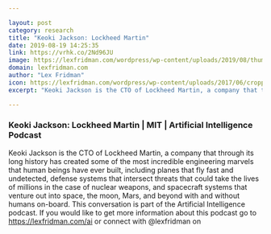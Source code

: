 ```yaml
---

layout: post
category: research
title: "Keoki Jackson: Lockheed Martin"
date: 2019-08-19 14:25:35
link: https://vrhk.co/2Nd96JU
image: https://lexfridman.com/wordpress/wp-content/uploads/2019/08/thumb_keoki_jackson_big.png
domain: lexfridman.com
author: "Lex Fridman"
icon: https://lexfridman.com/wordpress/wp-content/uploads/2017/06/cropped-lex-favicon-4-1-180x180.png
excerpt: "Keoki Jackson is the CTO of Lockheed Martin, a company that through its long history has created some of the most incredible engineering marvels that human beings have ever built, including planes that fly fast and undetected, defense systems that intersect threats that could take the lives of millions in the case of nuclear weapons, and spacecraft systems that venture out into space, the moon, Mars, and beyond with and without humans on-board. This conversation is part of the Artificial Intelligence podcast. If you would like to get more information about this podcast go to <https://lexfridman.com/ai> or connect with @lexfridman on"

---
```


### Keoki Jackson: Lockheed Martin | MIT | Artificial Intelligence Podcast

Keoki Jackson is the CTO of Lockheed Martin, a company that through its long history has created some of the most incredible engineering marvels that human beings have ever built, including planes that fly fast and undetected, defense systems that intersect threats that could take the lives of millions in the case of nuclear weapons, and spacecraft systems that venture out into space, the moon, Mars, and beyond with and without humans on-board. This conversation is part of the Artificial Intelligence podcast. If you would like to get more information about this podcast go to <https://lexfridman.com/ai> or connect with @lexfridman on